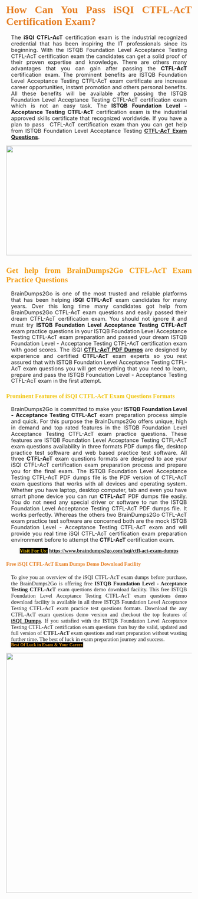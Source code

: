 <h1 style="text-align: justify;"><span style="font-family:Georgia,serif;"><span style="color:#e67e22;"><strong>How Can You Pass iSQI CTFL-AcT Certification Exam?</strong></span></span></h1>

<p style="text-align:justify; margin:0in 10pt"><span style="font-size:11pt"><span style="line-height:115%"><span sans-serif="" style="font-family:Calibri,">The <strong>iSQI CTFL-AcT</strong> certification exam is the industrial recognized credential that has been inspiring the IT professionals since its beginning. With the ISTQB Foundation Level Acceptance Testing CTFL-AcT certification exam the candidates can get a solid proof of their proven expertise and knowledge. There are others many advantages that you can gain after passing the <strong> CTFL-AcT</strong> certification exam. The prominent benefits are ISTQB Foundation Level Acceptance Testing CTFL-AcT exam certificate are increase career opportunities, instant promotion and others personal benefits. All these benefits will be available after passing the ISTQB Foundation Level Acceptance Testing CTFL-AcT certification exam which is not an easy task. The <strong>ISTQB Foundation Level - Acceptance Testing CTFL-AcT</strong> certification exam is the industrial approved skills certificate that recognized worldwide. If you have a plan to pass  CTFL-AcT certification exam than you can get help from ISTQB Foundation Level Acceptance Testing <strong><a href="https://www.braindumps2go.com/isqi/ctfl-act-exam-dumps">CTFL-AcT Exam Questions</a></strong>.</span></span></span></p>

<p style="text-align: center;"><a href="https://www.braindumps2go.com/isqi/ctfl-act-exam-dumps"><img alt="" src="https://i.imgur.com/Oa51Xhq.jpeg" style="width: 750px; height: 297px;" /><span style="display: none;"> </span></a></p>

<h2 style="text-align: justify;"><span style="font-family:Georgia,serif;"><span style="color:#f39c12;"><strong>Get help from BrainDumps2Go CTFL-AcT Exam Practice Questions</strong></span></span></h2>

<p style="text-align:justify; margin:0in 10pt"><span style="font-size:11pt"><span style="line-height:115%"><span sans-serif="" style="font-family:Calibri,">BrainDumps2Go is one of the most trusted and reliable platforms that has been helping <strong>iSQI CTFL-AcT</strong> exam candidates for many years. Over this long time many candidates got help from BrainDumps2Go CTFL-AcT exam questions and easily passed their dream CTFL-AcT certification exam. You should not ignore it and must try <strong>ISTQB Foundation Level Acceptance Testing CTFL-AcT</strong> exam practice questions in your ISTQB Foundation Level Acceptance Testing CTFL-AcT exam preparation and passed your dream ISTQB Foundation Level - Acceptance Testing CTFL-AcT certification exam with good scores. The iSQI <strong><a href="https://www.braindumps2go.com/isqi/ctfl-act-exam-dumps">CTFL-AcT PDF Dumps</a></strong> are designed by experience and certified <strong> CTFL-AcT</strong> exam experts so you rest assured that with ISTQB Foundation Level Acceptance Testing CTFL-AcT exam questions you will get everything that you need to learn, prepare and pass the ISTQB Foundation Level - Acceptance Testing CTFL-AcT exam in the first attempt. </span></span></span></p>

<h3 style="text-align: justify;"><span style="font-family:Georgia,serif;"><span style="color:#f1c40f;"><strong>Prominent Features of iSQI CTFL-AcT Exam Questions Formats</strong></span></span></h3>

<p style="text-align:justify; margin:0in 10pt"><span style="font-size:11pt"><span style="line-height:115%"><span sans-serif="" style="font-family:Calibri,">BrainDumps2Go is committed to make your <strong>ISTQB Foundation Level - Acceptance Testing CTFL-AcT</strong> exam preparation process simple and quick. For this purpose the BrainDumps2Go offers unique, high in demand and top rated features in the ISTQB Foundation Level Acceptance Testing CTFL-AcT exam practice questions. These features are ISTQB Foundation Level Acceptance Testing CTFL-AcT exam questions availability in three formats PDF dumps file, desktop practice test software and web based practice test software. All three <strong> CTFL-AcT</strong> exam questions formats are designed to ace your iSQI CTFL-AcT certification exam preparation process and prepare you for the final exam. The ISTQB Foundation Level Acceptance Testing CTFL-AcT PDF dumps file is the PDF version of CTFL-AcT exam questions that works with all devices and operating system. Whether you have laptop, desktop computer, tab and even you have smart phone device you can run <strong> CTFL-AcT</strong> PDF dumps file easily. You do not need any special driver or software to run the ISTQB Foundation Level Acceptance Testing CTFL-AcT PDF dumps file. It works perfectly. Whereas the others two BrainDumps2Go CTFL-AcT exam practice test software are concerned both are the mock ISTQB Foundation Level - Acceptance Testing CTFL-AcT exam and will provide you real time iSQI CTFL-AcT certification exam preparation environment before to attempt the <strong> CTFL-AcT</strong> certification exam.</span></span></span></p>

<p style="text-align: center;"><span style="font-family:Georgia,serif;"><strong><span style="color:#f1c40f;"><span style="background-color:#000000;">Visit For Us:</span></span> <a href="https://www.braindumps2go.com/isqi/ctfl-act-exam-dumps">https://www.braindumps2go.com/isqi/ctfl-act-exam-dumps</a></strong></span></p>

<h4 style="text-align: justify;"><span style="font-family:Georgia,serif;"><span style="color:#e67e22;"><strong>Free iSQI CTFL-AcT Exam Dumps Demo Download Facility</strong></span></span></h4>

<p style="text-align:justify; margin:0in 10pt"><span style="font-size:11pt"><span style="line-height:115%"><span sans-serif="" style="font-family:Calibri,"><span style="font-family:Georgia,serif;">To give you an overview of the iSQI CTFL-AcT exam dumps before purchase, the BrainDumps2Go is offering free <strong>ISTQB Foundation Level - Acceptance Testing CTFL-AcT</strong> exam questions demo download facility. This free ISTQB Foundation Level Acceptance Testing CTFL-AcT exam questions demo download facility is available in all three ISTQB Foundation Level Acceptance Testing CTFL-AcT exam practice test questions formats. Download the any CTFL-AcT exam questions demo version and checkout the top features of <strong><a href="https://www.braindumps2go.com/isqi-exam-dumps">iSQI Dumps</a></strong>. If you satisfied with the ISTQB Foundation Level Acceptance Testing CTFL-AcT certification exam questions than buy the valid, updated and full version of <strong> CTFL-AcT</strong> exam questions and start preparation without wasting further time. The best of luck in exam preparation journey and success.</span></span></span></span></p>

<p style="text-align:justify; margin:0in 10pt"><strong><span style="font-size:12px;"><span style="color:#f39c12;"><span style="font-family:Georgia,serif;"><strong><span style="line-height:115%"><span style="background-color:#000000;">Best Of Luck in Exam & Your Career.</span></span></strong></span></span></span></strong></p>

<p style="text-align: center;"><strong><a href="https://www.braindumps2go.com/isqi/ctfl-act-exam-dumps"><img alt="" src="https://i.imgur.com/71HcEHp.jpeg" style="width: 600px; height: 650px;" /></a></strong></p>
